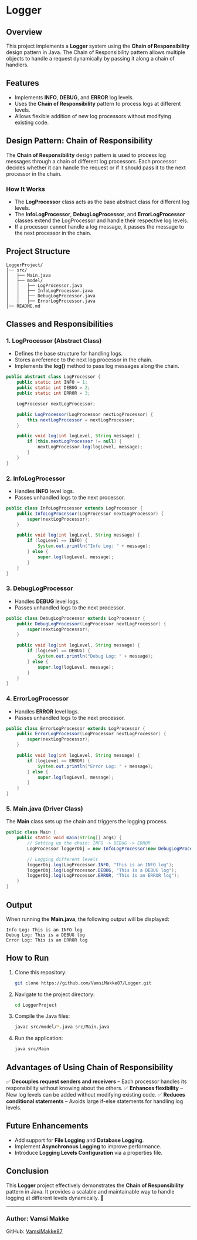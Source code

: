# Logger 

## Overview
This project implements a **Logger** system using the **Chain of Responsibility** design pattern in Java. The Chain of Responsibility pattern allows multiple objects to handle a request dynamically by passing it along a chain of handlers.

## Features
- Implements **INFO**, **DEBUG**, and **ERROR** log levels.
- Uses the **Chain of Responsibility** pattern to process logs at different levels.
- Allows flexible addition of new log processors without modifying existing code.

## Design Pattern: Chain of Responsibility
The **Chain of Responsibility** design pattern is used to process log messages through a chain of different log processors. Each processor decides whether it can handle the request or if it should pass it to the next processor in the chain.

### **How It Works**
- The **LogProcessor** class acts as the base abstract class for different log levels.
- The **InfoLogProcessor**, **DebugLogProcessor**, and **ErrorLogProcessor** classes extend the LogProcessor and handle their respective log levels.
- If a processor cannot handle a log message, it passes the message to the next processor in the chain.

## Project Structure
```
LoggerProject/
│── src/
│   ├── Main.java
│   ├── model/
│   │   ├── LogProcessor.java
│   │   ├── InfoLogProcessor.java
│   │   ├── DebugLogProcessor.java
│   │   ├── ErrorLogProcessor.java
│── README.md
```

## Classes and Responsibilities

### **1. LogProcessor (Abstract Class)**
- Defines the base structure for handling logs.
- Stores a reference to the next log processor in the chain.
- Implements the **log()** method to pass log messages along the chain.

```java
public abstract class LogProcessor {
    public static int INFO = 1;
    public static int DEBUG = 2;
    public static int ERROR = 3;

    LogProcessor nextLogProcessor;

    public LogProcessor(LogProcessor nextLogProcessor) {
        this.nextLogProcessor = nextLogProcessor;
    }

    public void log(int logLevel, String message) {
        if (this.nextLogProcessor != null) {
            nextLogProcessor.log(logLevel, message);
        }
    }
}
```

### **2. InfoLogProcessor**
- Handles **INFO** level logs.
- Passes unhandled logs to the next processor.

```java
public class InfoLogProcessor extends LogProcessor {
    public InfoLogProcessor(LogProcessor nextLogProcessor) {
        super(nextLogProcessor);
    }

    public void log(int logLevel, String message) {
        if (logLevel == INFO) {
            System.out.println("Info Log: " + message);
        } else {
            super.log(logLevel, message);
        }
    }
}
```

### **3. DebugLogProcessor**
- Handles **DEBUG** level logs.
- Passes unhandled logs to the next processor.

```java
public class DebugLogProcessor extends LogProcessor {
    public DebugLogProcessor(LogProcessor nextLogProcessor) {
        super(nextLogProcessor);
    }

    public void log(int logLevel, String message) {
        if (logLevel == DEBUG) {
            System.out.println("Debug Log: " + message);
        } else {
            super.log(logLevel, message);
        }
    }
}
```

### **4. ErrorLogProcessor**
- Handles **ERROR** level logs.
- Passes unhandled logs to the next processor.

```java
public class ErrorLogProcessor extends LogProcessor {
    public ErrorLogProcessor(LogProcessor nextLogProcessor) {
        super(nextLogProcessor);
    }

    public void log(int logLevel, String message) {
        if (logLevel == ERROR) {
            System.out.println("Error Log: " + message);
        } else {
            super.log(logLevel, message);
        }
    }
}
```

### **5. Main.java (Driver Class)**
The **Main** class sets up the chain and triggers the logging process.

```java
public class Main {
    public static void main(String[] args) {
        // Setting up the chain: INFO -> DEBUG -> ERROR
        LogProcessor loggerObj = new InfoLogProcessor(new DebugLogProcessor(new ErrorLogProcessor(null)));

        // Logging different levels
        loggerObj.log(LogProcessor.INFO, "This is an INFO log");
        loggerObj.log(LogProcessor.DEBUG, "This is a DEBUG log");
        loggerObj.log(LogProcessor.ERROR, "This is an ERROR log");
    }
}
```

## Output
When running the **Main.java**, the following output will be displayed:
```
Info Log: This is an INFO log
Debug Log: This is a DEBUG log
Error Log: This is an ERROR log
```

## How to Run
1. Clone this repository:
   ```sh
   git clone https://github.com/VamsiMakke87/Logger.git
   ```
2. Navigate to the project directory:
   ```sh
   cd LoggerProject
   ```
3. Compile the Java files:
   ```sh
   javac src/model/*.java src/Main.java
   ```
4. Run the application:
   ```sh
   java src/Main
   ```

## Advantages of Using Chain of Responsibility
✅ **Decouples request senders and receivers** – Each processor handles its responsibility without knowing about the others.
✅ **Enhances flexibility** – New log levels can be added without modifying existing code.
✅ **Reduces conditional statements** – Avoids large if-else statements for handling log levels.

## Future Enhancements
- Add support for **File Logging** and **Database Logging**.
- Implement **Asynchronous Logging** to improve performance.
- Introduce **Logging Levels Configuration** via a properties file.

## Conclusion
This **Logger** project effectively demonstrates the **Chain of Responsibility** pattern in Java. It provides a scalable and maintainable way to handle logging at different levels dynamically. 🚀

---
### **Author:** Vamsi Makke
GitHub: [VamsiMakke87](https://github.com/VamsiMakke87)

